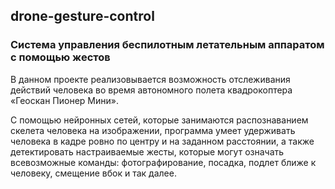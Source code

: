 drone-gesture-control
----------------

### Система управления беспилотным летательным аппаратом с помощью жестов

В данном проекте реализовывается возможность отслеживания действий
человека во время автономного полета квадрокоптера «Геоскан Пионер
Мини».

С помощью нейронных сетей, которые занимаются распознаванием скелета
человека на изображении, программа умеет удерживать человека в кадре
ровно по центру и на заданном расстоянии, а также детектировать
настраиваемые жесты, которые могут означать всевозможные команды:
фотографирование, посадка, подлет ближе к человеку, смещение вбок и так
далее.